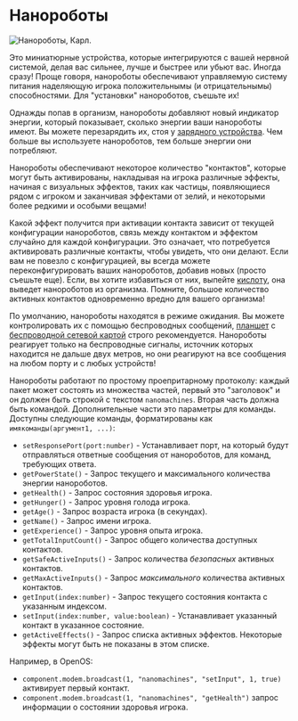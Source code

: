 # Нанороботы

![Нанороботы, Карл.](oredict:oc:nanomachines)

Это миниатюрные устройства, которые интегрируются с вашей нервной системой, делая вас сильнее, лучше и быстрее или убьют вас. Иногда сразу! Проще говоря, нанороботы обеспечивают управляемую систему питания наделяющую игрока положительнымы (и отрицательнымы) способностями. Для "установки" нанороботов, съешьте их!

Однажды попав в организм, нанороботы добавляют новый индикатор энергии, который показывает, сколько энергии ваши нанороботы имеют. Вы можете перезарядить их, стоя у [зарядного устройства](../block/charger.md). Чем больше вы используете нанороботов, тем больше энергии они потребляют.

Нанороботы обеспечивают некоторое количество "контактов", которые могут быть активированы, накладывая на игрока различные эффекты, начиная с визуальных эффектов, таких как частицы, появляющиеся рядом с игроком и заканчивая эффектами от зелий, и некоторыми более редкими и особыми вещами!

Какой эффект получится при активации контакта зависит от текущей конфигурации нанороботов, связь между контактом и эффектом случайно для каждой конфигурации. Это означает, что потребуется активировать различные контакты, чтобы увидеть, что они делают. Если вам не повезло с конфигурацией, вы всегда можете переконфигурировать ваших нанороботов, добавив новых (просто съешьте еще). Если, вы хотите избавиться от них, выпейте [кислоту](acid.md), она выведет нанороботов из организма. Помните, большое количество активных контактов одновременно вредно для вашего организма!

По умолчанию, нанороботы находятся в режиме ожидания. Вы можете контролировать их с помощью беспроводных сообщений, [планшет](tablet.md) с [беспроводной сетевой картой](wlanCard.md) строго рекомендуется. Нанороботы реагирует только на беспроводные сигналы, источник которых находится не дальше двух метров, но они реагируют на все сообщения на любом порту и с любых устройств!

Нанороботы работают по простому проепритарному протоколу: каждый пакет может состоять из множества частей, первый это "заголовок" и он должен быть строкой с текстом `nanomachines`. Вторая часть должна быть командой. Дополнительные части это параметры для команды. Доступны следующие команды, форматированы как `имякоманды(аргумент1, ...)`:

- `setResponsePort(port:number)` - Устанавливает порт, на который будут отправляться ответные сообщения от нанороботов, для команд, требующих ответа.
- `getPowerState()` - Запрос текущего и максимального количества энергии нанороботов.
- `getHealth()` - Запрос состояния здоровья игрока.
- `getHunger()` - Запрос уровня голода игрока.
- `getAge()` - Запрос возраста игрока (в секундах).
- `getName()` - Запрос имени игрока.
- `getExperience()` - Запрос уровня опыта игрока.
- `getTotalInputCount()` - Запрос общего количества доступных контактов.
- `getSafeActiveInputs()` - Запрос количества *безопасных* активных контактов.
- `getMaxActiveInputs()` - Запрос *максимального* количества активных контактов.
- `getInput(index:number)` - Запрос текущего состояния контакта с указанным индексом.
- `setInput(index:number, value:boolean)` - Устанавливает указанный контакт в указанное состояние.
- `getActiveEffects()` - Запрос списка активных эффектов. Некоторые эффекты могут быть не показаны в этом списке.

Например, в OpenOS:
- `component.modem.broadcast(1, "nanomachines", "setInput", 1, true)` активирует первый контакт.
- `component.modem.broadcast(1, "nanomachines", "getHealth")` запрос информации о состоянии здоровья игрока.